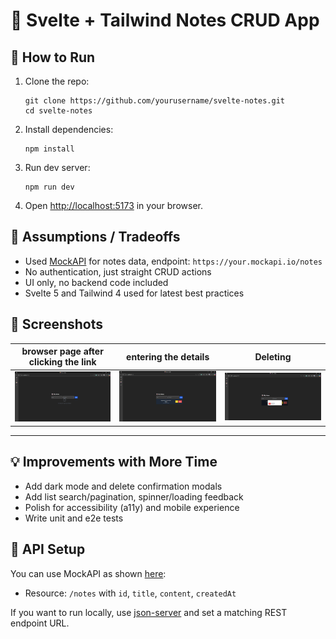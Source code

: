 # 🧪 Svelte + Tailwind Notes CRUD App

## 🚀 How to Run

1. Clone the repo:
    ```
    git clone https://github.com/yourusername/svelte-notes.git
    cd svelte-notes
    ```
2. Install dependencies:
    ```
    npm install
    ```

3. Run dev server:
    ```
    npm run dev
    ```
4. Open [http://localhost:5173](http://localhost:5173) in your browser.

## 🚧 Assumptions / Tradeoffs

- Used [MockAPI](https://mockapi.io/) for notes data, endpoint: `https://your.mockapi.io/notes`
- No authentication, just straight CRUD actions
- UI only, no backend code included
- Svelte 5 and Tailwind 4 used for latest best practices

## 📸 Screenshots

| browser page after clicking the link | entering the details | Deleting |
|--------------|----------|-----------|
| ![Start](ass-1.png) | ![details](ass-2.png) | ![deleting](ass-3.png) |

---

## 💡 Improvements with More Time

- Add dark mode and delete confirmation modals
- Add list search/pagination, spinner/loading feedback
- Polish for accessibility (a11y) and mobile experience
- Write unit and e2e tests

## 🔗 API Setup

You can use MockAPI as shown [here](https://mockapi.io/):
- Resource: `/notes` with `id`, `title`, `content`, `createdAt`

If you want to run locally, use [json-server](https://github.com/typicode/json-server) and set a matching REST endpoint URL.
